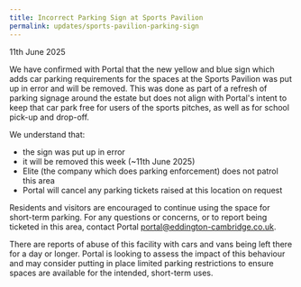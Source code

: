 ```yaml
---
title: Incorrect Parking Sign at Sports Pavilion
permalink: updates/sports-pavilion-parking-sign
---
```


11th June 2025

We have confirmed with Portal that the new yellow and blue sign which adds car parking requirements for the spaces at the Sports Pavilion was put up in error and will be removed. This was done as part of a refresh of parking signage around the estate but does not align with Portal's intent to keep that car park free for users of the sports pitches, as well as for school pick-up and drop-off.

We understand that:

- the sign was put up in error
- it will be removed this week (~11th June 2025)
- Elite (the company which does parking enforcement) does not patrol this area
- Portal will cancel any parking tickets raised at this location on request

Residents and visitors are encouraged to continue using the space for short-term parking. For any questions or concerns, or to report being ticketed in this area, contact Portal [portal@eddington-cambridge.co.uk](mailto:portal@eddington-cambridge.co.uk).

There are reports of abuse of this facility with cars and vans being left there for a day or longer. Portal is looking to assess the impact of this behaviour and may consider putting in place limited parking restrictions to ensure spaces are available for the intended, short-term uses.
